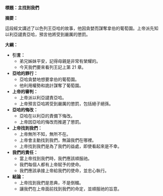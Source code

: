 **標題：主找到我們**

**摘要：**

這段經文講述了以色列王亞哈的故事，他因貪婪而謀奪拿伯的葡萄園。上帝派先知以利亞譴責亞哈，預言他將受到嚴厲的懲罰。

**大綱：**

* **引言：**
    * 弟兄姊妹平安，記得母親是非常有榮耀的。
    * 今天我們要來看列王記上第 21 章。
* **亞哈的罪行：**
    * 亞哈貪婪地想要拿伯的葡萄園。
    * 他利用權勢和詭計謀奪了葡萄園。
* **上帝的審判：**
    * 上帝派以利亞譴責亞哈。
    * 上帝預言亞哈將受到嚴厲的懲罰，包括絕子絕孫。
* **亞哈的悔改：**
    * 亞哈在以利亞的責備下悔改。
    * 上帝因亞哈的悔改而推遲了懲罰。
* **上帝找到我們：**
    * 上帝無所不知，無所不在。
    * 上帝會主動找到我們，無論我們在哪裡。
    * 上帝找到我們是為了我們的益處，即使看起來是不幸。
* **我們的責任：**
    * 當上帝找到我們時，我們應該順服祂。
    * 我們每個人都有上帝賦予的使命。
    * 我們應該承接上帝給我們的使命，並忠心執行。
* **結論：**
    * 上帝找到我們是恩典，不是倒楣。
    * 讓我們在上帝面前找到我們的命定，並順服祂的旨意。